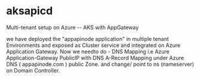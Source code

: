# aksapicd

Multi-tenant setup on Azure -- AKS with AppGateway

we have deployed the "appapinode application" in multiple tenant Environments and exposed as Cluster service and integrated on Azure Application Gateway.
Now we needto do - DNS Mapping i.e Azure Application-Gateway PublicIP with DNS A-Record Mapping under Azure DNS ( appapinode.com ) public Zone. and change/ point to ns (nameserver) on Domain Controller.
